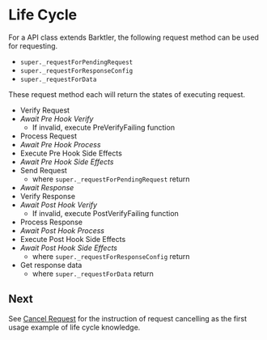 # Life Cycle

For a API class extends Barktler, the following request method can be used for requesting.

-   `super._requestForPendingRequest`
-   `super._requestForResponseConfig`
-   `super._requestForData`

These request method each will return the states of executing request.

-   Verify Request
-   _Await Pre Hook Verify_
    -   If invalid, execute PreVerifyFailing function
-   Process Request
-   _Await Pre Hook Process_
-   Execute Pre Hook Side Effects
-   _Await Pre Hook Side Effects_
-   Send Request
    -   where `super._requestForPendingRequest` return
-   _Await Response_
-   Verify Response
-   _Await Post Hook Verify_
    -   If invalid, execute PostVerifyFailing function
-   Process Response
-   _Await Post Hook Process_
-   Execute Post Hook Side Effects
-   _Await Post Hook Side Effects_
    -   where `super._requestForResponseConfig` return
-   Get response data
    -   where `super._requestForData` return

## Next

See [Cancel Request](./cancel-request.md) for the instruction of request cancelling as the first usage example of life cycle knowledge.
